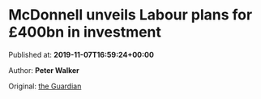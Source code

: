 
# McDonnell unveils Labour plans for £400bn in investment

Published at: **2019-11-07T16:59:24+00:00**

Author: **Peter Walker**

Original: [the Guardian](https://www.theguardian.com/politics/2019/nov/07/john-mcdonnell-unveils-labour-plans-for-400bn-in-investment)



